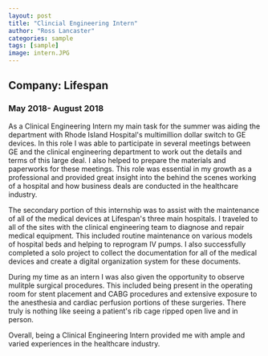 ```yaml
---
layout: post
title: "Clincial Engineering Intern"
author: "Ross Lancaster"
categories: sample
tags: [sample]
image: intern.JPG
---
```


## Company: Lifespan
### May 2018- August 2018

As a Clinical Engineering Intern my main task for the summer was aiding the department with Rhode Island Hospital's multimillion dollar switch to GE devices. In this role I was able to participate in several meetings between GE and the clinical engineering department to work out the details and terms of this large deal. I also helped to prepare the materials and paperworks for these meetings. This role was essential in my growth as a professional and provided great insight into the behind the scenes working of a hospital and how business deals are conducted in the healthcare industry. 

The secondary portion of this internship was to assist with the maintenance of all of the medical devices at Lifespan's three main hospitals. I traveled to all of the sites with the clinical engineering team to diagnose and repair medical equipment. This included routine maintenance on various models of hospital beds and helping to reprogram IV pumps. I also successfully completed a solo project to collect the documentation for all of the medical devices and create a digital organization system for these documents. 

During my time as an intern I was also given the opportunity to observe mulitple surgical procedures. This included being present in the operating room for stent placement and CABG procedures and extensive exposure to the anesthesia and cardiac perfusion portions of these surgeries. There truly is nothing like seeing a patient's rib cage ripped open live and in person. 

Overall, being a Clinical Engineering Intern provided me with ample and varied experiences in the healthcare industry. 
